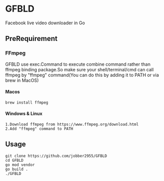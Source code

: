 # GFBLD
Facebook live video downloader in Go

## PreRequirement
### FFmpeg
GFBLD use exec.Command to execute combine command rather than ffmpeg binding package.So make sure your shell/terminal/cmd can call ffmpeg by "ffmpeg" command(You can do this by adding it to PATH or via brew in MacOS)
#### Macos
```brew install ffmpeg```
#### Windows & Linux
```
1.Download ffmpeg from https://www.ffmpeg.org/download.html
2.Add "ffmpeg" command to PATH
```

## Usage
```
git clone https://github.com/jobber2955/GFBLD
cd GFBLD
go mod vendor
go build .
./GFBLD
```
